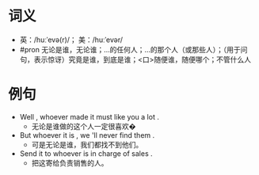 # 词义
- 英：/huːˈevə(r)/； 美：/huːˈevər/
- #pron 无论是谁，无论谁；…的任何人；…的那个人（或那些人）；（用于问句，表示惊讶）究竟是谁，到底是谁；<口>随便谁，随便哪个；不管什么人
# 例句
- Well , whoever made it must like you a lot .
	- 无论是谁做的这个人一定很喜欢�
- But whoever it is , we 'll never find them .
	- 可是无论是谁，我们都找不到他们。
- Send it to whoever is in charge of sales .
	- 把这寄给负责销售的人。
